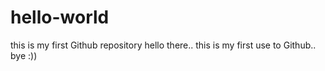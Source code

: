 # hello-world
this is my first Github repository
hello there.. this is my first use to Github.. bye :))
